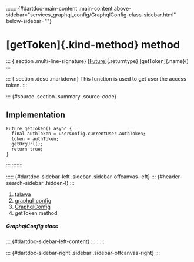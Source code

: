 ::::::: {#dartdoc-main-content .main-content above-sidebar="services_graphql_config/GraphqlConfig-class-sidebar.html" below-sidebar=""}
<div>

# [getToken]{.kind-method} method

</div>

::: {.section .multi-line-signature}
[[Future](https://api.flutter.dev/flutter/dart-core/Future-class.html)]{.returntype}
[getToken]{.name}()
:::

::: {.section .desc .markdown}
This function is used to get user the access token.
:::

::: {#source .section .summary .source-code}
## Implementation

``` language-dart
Future getToken() async {
  final authToken = userConfig.currentUser.authToken;
  token = authToken;
  getOrgUrl();
  return true;
}
```
:::
:::::::

::::: {#dartdoc-sidebar-left .sidebar .sidebar-offcanvas-left}
::: {#header-search-sidebar .hidden-l}
:::

1.  [talawa](../../index.html)
2.  [graphql_config](../../services_graphql_config/)
3.  [GraphqlConfig](../../services_graphql_config/GraphqlConfig-class.html)
4.  getToken method

##### GraphqlConfig class

::: {#dartdoc-sidebar-left-content}
:::
:::::

::: {#dartdoc-sidebar-right .sidebar .sidebar-offcanvas-right}
:::

